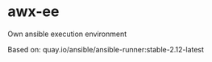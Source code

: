 # awx-ee
Own ansible execution environment

Based on: quay.io/ansible/ansible-runner:stable-2.12-latest
